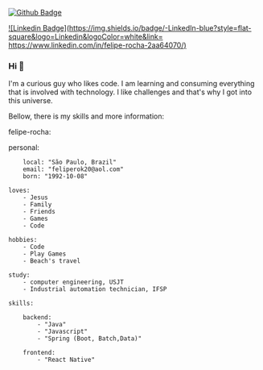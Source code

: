 [![Github Badge](https://img.shields.io/badge/-Github-000?style=flat-square&logo=Github&logoColor=white&link=https://github.com/Feliperok20)](https://github.com/Feliperok20)

[![Linkedin Badge](https://img.shields.io/badge/-LinkedIn-blue?style=flat-square&logo=Linkedin&logoColor=white&link= https://www.linkedin.com/in/felipe-rocha-2aa64070/)]( https://www.linkedin.com/in/felipe-rocha-2aa64070/)

### Hi 👋

I'm a curious guy who likes code. I am learning and consuming everything that is involved with technology.
I like challenges and that's why I got into this universe.

Bellow, there is my skills and more information:

felipe-rocha:
   
   personal:

        local: "São Paulo, Brazil"
        email: "feliperok20@aol.com"
        born: "1992-10-08"

    loves:
        - Jesus
        - Family
        - Friends
        - Games
        - Code

    hobbies:
        - Code
        - Play Games
        - Beach's travel

    study:
        - computer engineering, USJT
        - Industrial automation technician, IFSP

    skills:

        backend: 
            - "Java"
            - "Javascript"
            - "Spring (Boot, Batch,Data)"
        
        frontend:
            - "React Native"

        

